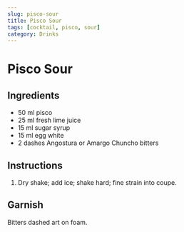 ```yaml
---
slug: pisco-sour
title: Pisco Sour
tags: [cocktail, pisco, sour]
category: Drinks
---
```


# Pisco Sour

## Ingredients

- 50 ml pisco
- 25 ml fresh lime juice
- 15 ml sugar syrup
- 15 ml egg white
- 2 dashes Angostura or Amargo Chuncho bitters

## Instructions

1. Dry shake; add ice; shake hard; fine strain into coupe.

## Garnish

Bitters dashed art on foam.
